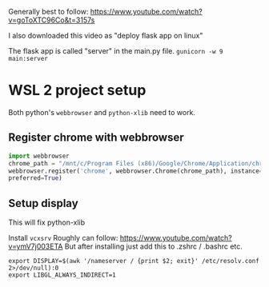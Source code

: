 Generally best to follow: https://www.youtube.com/watch?v=goToXTC96Co&t=3157s

I also downloaded this video as "deploy flask app on linux"

The flask app is called "server" in the main.py file.
`gunicorn -w 9 main:server`


# WSL 2 project setup

Both python's `webbrowser` and `python-xlib` need to work.

## Register chrome with webbrowser

```python
import webbrowser
chrome_path = "/mnt/c/Program Files (x86)/Google/Chrome/Application/chrome.exe"
webbrowser.register('chrome', webbrowser.Chrome(chrome_path), instance=webbrowser.Chrome(chrome_path),
preferred=True)
```


## Setup display

This will fix python-xlib

Install `vcxsrv`
Roughly can follow: https://www.youtube.com/watch?v=ymV7j003ETA
But after installing just add this to .zshrc / .bashrc etc.
```
export DISPLAY=$(awk '/nameserver / {print $2; exit}' /etc/resolv.conf 2>/dev/null):0
export LIBGL_ALWAYS_INDIRECT=1
```

